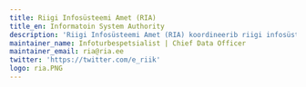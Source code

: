 ```yaml
---
title: Riigi Infosüsteemi Amet (RIA)
title_en: Informatoin System Authority
description: 'Riigi Infosüsteemi Amet (RIA) koordineerib riigi infosüsteemi arendamist ja haldamist, korraldab infoturbega seotud tegevusi ja käsitleb Eesti arvutivõrkudes toimuvaid turvaintsidente. RIA konsulteerib avalike teenuste osutajaid, kuidas oma infosüsteeme nõuetekohaselt hallata ja teostab nende üle järelevalvet. Lisaks on RIA Euroopa Liidu struktuuritoetuste rakendusüksus.'
maintainer_name: Infoturbespetsialist | Chief Data Officer
maintainer_email: ria@ria.ee
twitter: 'https://twitter.com/e_riik'
logo: ria.PNG
---
```

